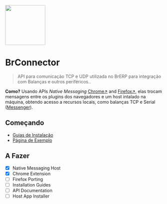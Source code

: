 <img src="https://devcoffee.com.br/wp-content/uploads/2019/05/novo-logo-devcoffee.png" height="128">

# BrConnector

> API para comunicação TCP e UDP utilizada no BrERP para integração com Balanças e outros periféricos..

**Como?** Usando APIs _Native Messaging_ [Chrome&nearr;](https://developer.chrome.com/extensions/nativeMessaging) and [Firefox&nearr;](https://developer.mozilla.org/en-US/docs/Mozilla/Add-ons/WebExtensions/Native_messaging), elas trocam mensagens entre os plugins dos navegadores e um host intalado na máquina, obtendo acesso a recursos locais, como balanças TCP e Serial ([Messenger](Messenger)).

## Começando

- [Guias de Instalação](INSTALL.md)
- [Página de Exemplo](Exemplo/index.html)

## A Fazer

- [x] Native Messaging Host
- [x] Chrome Extension
- [ ] Firefox Porting
- [ ] Installation Guides
- [ ] API Documentation
- [ ] Host App Installer
